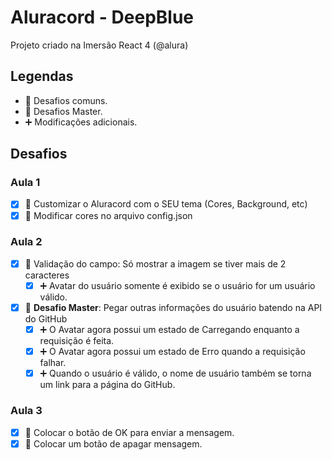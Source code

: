 # Aluracord - DeepBlue #

Projeto criado na Imersão React 4 (@alura)

## Legendas

- 🔷 Desafios comuns.
- 👑 Desafios Master.
- ➕ Modificações adicionais.

## Desafios

### Aula 1

- [x] 🔷 Customizar o Aluracord com o SEU tema (Cores, Background, etc)
- [x] 🔷 Modificar cores no arquivo config.json

### Aula 2

- [x] 🔷 Validação do campo: Só mostrar a imagem se tiver mais de 2 caracteres
	- [x] ➕ Avatar do usuário somente é exibido se o usuário for um usuário válido.
- [x] 👑 **Desafio Master**: Pegar outras informações do usuário batendo na API do GitHub
  - [x] ➕ O Avatar agora possui um estado de Carregando enquanto a requisição é feita.
  - [x] ➕ O Avatar agora possui um estado de Erro quando a requisição falhar.
  - [x] ➕ Quando o usuário é válido, o nome de usuário também se torna um link para a página do GitHub.

### Aula 3
- [x] 🔷 Colocar o botão de OK para enviar a mensagem.
- [x] 🔷 Colocar um botão de apagar mensagem.
